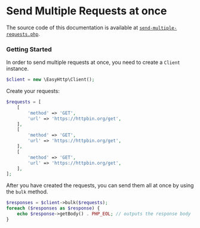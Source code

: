 # Send Multiple Requests at once

The source code of this documentation is available
at [`send-multiple-requests.php`](../examples/bulk-request/send-multiple-requests.php).

### Getting Started

In order to send multiple requests at once, you need to create a `Client` instance.

```php
$client = new \EasyHttp\Client();
```

Create your requests:

```php
$requests = [
    [
        'method' => 'GET',
        'url' => 'https://httpbin.org/get',
    ],
    [
        'method' => 'GET',
        'url' => 'https://httpbin.org/get',
    ],
    [
        'method' => 'GET',
        'url' => 'https://httpbin.org/get',
    ],
];
```

After you have created the requests, you can send them all at once by using the `bulk` method.

```php
$responses = $client->bulk($requests);
foreach ($responses as $response) {
    echo $response->getBody() . PHP_EOL; // outputs the response body
}
```